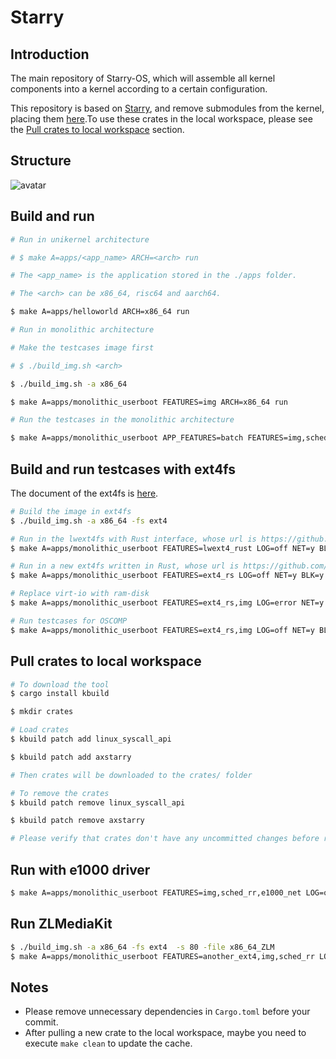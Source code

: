 # Starry

## Introduction

The main repository of Starry-OS, which will assemble all kernel components into a kernel according to a certain configuration.

This repository is based on [Starry](https://github.com/Arceos-monolithic/Starry), and remove submodules from the kernel, placing them [here](https://github.com/orgs/Starry-OS/repositories).To use these crates in the local workspace, please see the [Pull crates to local workspace](#pull-crates-to-local-workspace) section.

## Structure

![avatar](./doc/figures/Starry.svg)

## Build and run

```sh
# Run in unikernel architecture

# $ make A=apps/<app_name> ARCH=<arch> run

# The <app_name> is the application stored in the ./apps folder.

# The <arch> can be x86_64, risc64 and aarch64.

$ make A=apps/helloworld ARCH=x86_64 run

# Run in monolithic architecture

# Make the testcases image first

# $ ./build_img.sh <arch>

$ ./build_img.sh -a x86_64

$ make A=apps/monolithic_userboot FEATURES=img ARCH=x86_64 run

# Run the testcases in the monolithic architecture

$ make A=apps/monolithic_userboot APP_FEATURES=batch FEATURES=img,sched_rr ARCH=x86_64 NET=y BLK=y run
```

## Build and run testcases with ext4fs
The document of the ext4fs is [here](./doc/ext4fs.md).
```sh
# Build the image in ext4fs
$ ./build_img.sh -a x86_64 -fs ext4

# Run in the lwext4fs with Rust interface, whose url is https://github.com/elliott10/lwext4_rust.
$ make A=apps/monolithic_userboot FEATURES=lwext4_rust LOG=off NET=y BLK=y ACCEL=n run

# Run in a new ext4fs written in Rust, whose url is https://github.com/yuoo655/ext4_rs.
$ make A=apps/monolithic_userboot FEATURES=ext4_rs LOG=off NET=y BLK=y ACCEL=n run

# Replace virt-io with ram-disk
$ make A=apps/monolithic_userboot FEATURES=ext4_rs,img LOG=error NET=y BLK=y ARCH=x86_64 ACCEL=n run

# Run testcases for OSCOMP
$ make A=apps/monolithic_userboot FEATURES=ext4_rs,img LOG=off NET=y BLK=y ACCEL=n run APP_FEATURES=batch
```

## Pull crates to local workspace

```sh
# To download the tool
$ cargo install kbuild

$ mkdir crates

# Load crates
$ kbuild patch add linux_syscall_api

$ kbuild patch add axstarry

# Then crates will be downloaded to the crates/ folder

# To remove the crates
$ kbuild patch remove linux_syscall_api

$ kbuild patch remove axstarry

# Please verify that crates don't have any uncommitted changes before removing them.

```

## Run with e1000 driver
```sh
$ make A=apps/monolithic_userboot FEATURES=img,sched_rr,e1000_net LOG=off ACCEL=n APP_FEATURES=batch NET=y BLK=y run 
```

## Run ZLMediaKit
```sh
$ ./build_img.sh -a x86_64 -fs ext4  -s 80 -file x86_64_ZLM
$ make A=apps/monolithic_userboot FEATURES=another_ext4,img,sched_rr LOG=error NET=y BLK=y ARCH=x86_64 ACCEL=n run
```

## Notes

- Please remove unnecessary dependencies in `Cargo.toml` before your commit.
- After pulling a new crate to the local workspace, maybe you need to execute `make clean` to update the cache.

